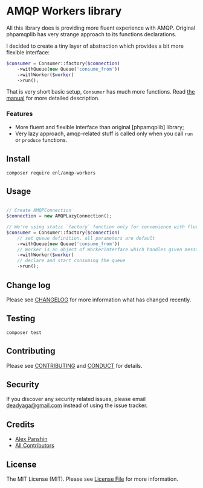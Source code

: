 # AMQP Workers library

All this library does is providing more fluent experience with AMQP. Original phpamqplib has very strange approach to its functions declarations.

I decided to create a tiny layer of abstraction which provides a bit more flexible interface:

```php
$consumer = Consumer::factory($connection)
    ->withQueue(new Queue('consume_from'))
    ->withWorker($worker)
    ->run();
```

That is very short basic setup, `Consumer` has much more functions. Read [the manual](doc/index.md) for more detailed description.

### Features ###

* More fluent and flexible interface than original [phpamqplib] library;
* Very lazy approach, amqp-related stuff is called only when you call `run` or `produce` functions.

## Install ##

```
composer require enl/amqp-workers
```

## Usage ##

```php

// Create AMQPConnection
$connection = new AMQPLazyConnection();

// We're using static `factory` function only for convenience with fluent interface
$consumer = Consumer::factory($connection)
    // set queue definition. all parameters are default
    ->withQueue(new Queue('consume_from'))
    // Worker is an object of WorkerInterface which handles given message body
    ->withWorker($worker)
    // declare and start consuming the queue
    ->run();
```

## Change log ##

Please see [CHANGELOG](CHANGELOG.md) for more information what has changed recently.

## Testing ##

```
composer test
```

## Contributing ##

Please see [CONTRIBUTING](CONTRIBUTING.md) and [CONDUCT](CONDUCT.md) for details.

## Security ##

If you discover any security related issues, please email [deadyaga@gmail.com](mailto:deadyaga@gmail.com) instead of using the issue tracker.

## Credits

- [Alex Panshin][link-author]
- [All Contributors][link-contributors]

## License

The MIT License (MIT). Please see [License File](LICENSE.md) for more information.

[ico-version]: https://img.shields.io/packagist/v/enl/amqp-workers.svg?style=flat-square
[ico-license]: https://img.shields.io/badge/license-MIT-brightgreen.svg?style=flat-square
[ico-travis]: https://img.shields.io/travis/enl/amqp-workers/master.svg?style=flat-square
[ico-scrutinizer]: https://img.shields.io/scrutinizer/coverage/g/enl/amqp-workers.svg?style=flat-square
[ico-code-quality]: https://img.shields.io/scrutinizer/g/enl/amqp-workers.svg?style=flat-square
[ico-downloads]: https://img.shields.io/packagist/dt/enl/amqp-workers.svg?style=flat-square

[link-packagist]: https://packagist.org/packages/enl/amqp-workers
[link-travis]: https://travis-ci.org/enl/amqp-workers
[link-scrutinizer]: https://scrutinizer-ci.com/g/enl/amqp-workers/code-structure
[link-code-quality]: https://scrutinizer-ci.com/g/enl/amqp-workers
[link-downloads]: https://packagist.org/packages/enl/amqp-workers
[link-author]: https://github.com/enl
[link-contributors]: https://github.com/enl/amqpworkers/graphs/contributors
